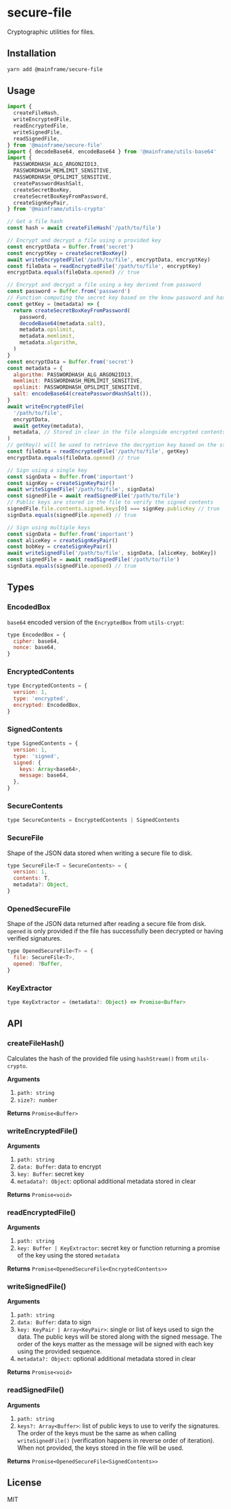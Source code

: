 # secure-file

Cryptographic utilities for files.

## Installation

```sh
yarn add @mainframe/secure-file
```

## Usage

```js
import {
  createFileHash,
  writeEncryptedFile,
  readEncryptedFile,
  writeSignedFile,
  readSignedFile,
} from '@mainframe/secure-file'
import { decodeBase64, encodeBase64 } from '@mainframe/utils-base64'
import {
  PASSWORDHASH_ALG_ARGON2ID13,
  PASSWORDHASH_MEMLIMIT_SENSITIVE,
  PASSWORDHASH_OPSLIMIT_SENSITIVE,
  createPasswordHashSalt,
  createSecretBoxKey,
  createSecretBoxKeyFromPassword,
  createSignKeyPair,
} from '@mainframe/utils-crypto'

// Get a file hash
const hash = await createFileHash('/path/to/file')

// Encrypt and decrypt a file using a provided key
const encryptData = Buffer.from('secret')
const encryptKey = createSecretBoxKey()
await writeEncryptedFile('/path/to/file', encryptData, encryptKey)
const fileData = readEncryptedFile('/path/to/file', encryptKey)
encryptData.equals(fileData.opened) // true

// Encrypt and decrypt a file using a key derived from password
const password = Buffer.from('password')
// Function computing the secret key based on the know password and hashing config
const getKey = (metadata) => {
  return createSecretBoxKeyFromPassword(
    password,
    decodeBase64(metadata.salt),
    metadata.opslimit,
    metadata.memlimit,
    metadata.algorithm,
  )
}
const encryptData = Buffer.from('secret')
const metadata = {
  algorithm: PASSWORDHASH_ALG_ARGON2ID13,
  memlimit: PASSWORDHASH_MEMLIMIT_SENSITIVE,
  opslimit: PASSWORDHASH_OPSLIMIT_SENSITIVE,
  salt: encodeBase64(createPasswordHashSalt()),
}
await writeEncryptedFile(
  '/path/to/file',
  encryptData,
  await getKey(metadata),
  metadata, // Stored in clear in the file alongside encrypted contents
)
// getKey() will be used to retrieve the decryption key based on the stored metadata
const fileData = readEncryptedFile('/path/to/file', getKey)
encryptData.equals(fileData.opened) // true

// Sign using a single key
const signData = Buffer.from('important')
const signKey = createSignKeyPair()
await writeSignedFile('/path/to/file', signData)
const signedFile = await readSignedFile('/path/to/file')
// Public keys are stored in the file to verify the signed contents
signedFile.file.contents.signed.keys[0] === signKey.publicKey // true
signData.equals(signedFile.opened) // true

// Sign using multiple keys
const signData = Buffer.from('important')
const aliceKey = createSignKeyPair()
const bobKey = createSignKeyPair()
await writeSignedFile('/path/to/file', signData, [aliceKey, bobKey])
const signedFile = await readSignedFile('/path/to/file')
signData.equals(signedFile.opened) // true
```

## Types

### EncodedBox

`base64` encoded version of the `EncryptedBox` from `utils-crypt`:

```js
type EncodedBox = {
  cipher: base64,
  nonce: base64,
}
```

### EncryptedContents

```js
type EncryptedContents = {
  version: 1,
  type: 'encrypted',
  encrypted: EncodedBox,
}
```

### SignedContents

```js
type SignedContents = {
  version: 1,
  type: 'signed',
  signed: {
    keys: Array<base64>,
    message: base64,
  },
}
```

### SecureContents

```js
type SecureContents = EncryptedContents | SignedContents
```

### SecureFile

Shape of the JSON data stored when writing a secure file to disk.

```js
type SecureFile<T = SecureContents> = {
  version: 1,
  contents: T,
  metadata?: Object,
}
```

### OpenedSecureFile

Shape of the JSON data returned after reading a secure file from disk. `opened` is only provided if the file has successfully been decrypted or having verified signatures.

```js
type OpenedSecureFile<T> = {
  file: SecureFile<T>,
  opened: ?Buffer,
}
```

### KeyExtractor

```js
type KeyExtractor = (metadata?: Object) => Promise<Buffer>
```

## API

### createFileHash()

Calculates the hash of the provided file using `hashStream()` from `utils-crypto`.

**Arguments**

1.  `path: string`
1.  `size?: number`

**Returns** `Promise<Buffer>`

### writeEncryptedFile()

**Arguments**

1.  `path: string`
1.  `data: Buffer`: data to encrypt
1.  `key: Buffer`: secret key
1.  `metadata?: Object`: optional additional metadata stored in clear

**Returns** `Promise<void>`

### readEncryptedFile()

**Arguments**

1.  `path: string`
1.  `key: Buffer | KeyExtractor`: secret key or function returning a promise of the key using the stored `metadata`

**Returns** `Promise<OpenedSecureFile<EncryptedContents>>`

### writeSignedFile()

**Arguments**

1.  `path: string`
1.  `data: Buffer`: data to sign
1.  `key: KeyPair | Array<KeyPair>`: single or list of keys used to sign the data. The public keys will be stored along with the signed message. The order of the keys matter as the message will be signed with each key using the provided sequence.
1.  `metadata?: Object`: optional additional metadata stored in clear

**Returns** `Promise<void>`

### readSignedFile()

**Arguments**

1.  `path: string`
1.  `keys?: Array<Buffer>`: list of public keys to use to verify the signatures. The order of the keys must be the same as when calling `writeSignedFile()` (verification happens in reverse order of iteration). When not provided, the keys stored in the file will be used.

**Returns** `Promise<OpenedSecureFile<SignedContents>>`

## License

MIT

